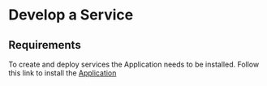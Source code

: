# Develop a Service

## Requirements

To create and deploy services the Application needs to be installed.
Follow this link to install the [Application](/./installation/node.md)
